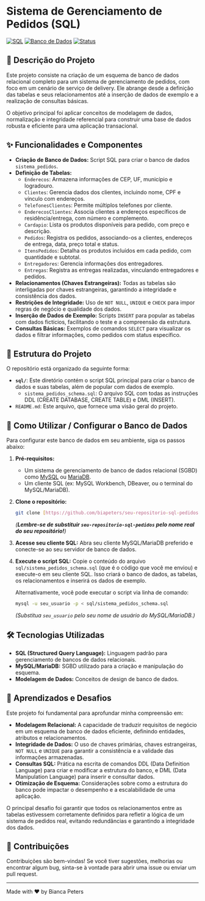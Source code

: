 # Sistema de Gerenciamento de Pedidos (SQL)

[![SQL](https://img.shields.io/badge/Linguagem-SQL-blue.svg)](https://dev.mysql.com/doc/)
[![Banco de Dados](https://img.shields.io/badge/Banco%20de%20Dados-Relacional-orange.svg)]()
[![Status](https://img.shields.io/badge/Status-Concluído-green.svg)]()

## 📝 Descrição do Projeto

Este projeto consiste na criação de um esquema de banco de dados relacional completo para um sistema de gerenciamento de pedidos, com foco em um cenário de serviço de delivery. Ele abrange desde a definição das tabelas e seus relacionamentos até a inserção de dados de exemplo e a realização de consultas básicas.

O objetivo principal foi aplicar conceitos de modelagem de dados, normalização e integridade referencial para construir uma base de dados robusta e eficiente para uma aplicação transacional.

## ✨ Funcionalidades e Componentes

* **Criação de Banco de Dados:** Script SQL para criar o banco de dados `sistema_pedidos`.
* **Definição de Tabelas:**
    * `Enderecos`: Armazena informações de CEP, UF, município e logradouro.
    * `Clientes`: Gerencia dados dos clientes, incluindo nome, CPF e vínculo com endereços.
    * `TelefonesClientes`: Permite múltiplos telefones por cliente.
    * `EnderecosClientes`: Associa clientes a endereços específicos de residência/entrega, com número e complemento.
    * `Cardapio`: Lista os produtos disponíveis para pedido, com preço e descrição.
    * `Pedidos`: Registra os pedidos, associando-os a clientes, endereços de entrega, data, preço total e status.
    * `ItensPedidos`: Detalha os produtos incluídos em cada pedido, com quantidade e subtotal.
    * `Entregadores`: Gerencia informações dos entregadores.
    * `Entregas`: Registra as entregas realizadas, vinculando entregadores e pedidos.
* **Relacionamentos (Chaves Estrangeiras):** Todas as tabelas são interligadas por chaves estrangeiras, garantindo a integridade e consistência dos dados.
* **Restrições de Integridade:** Uso de `NOT NULL`, `UNIQUE` e `CHECK` para impor regras de negócio e qualidade dos dados.
* **Inserção de Dados de Exemplo:** Scripts `INSERT` para popular as tabelas com dados fictícios, facilitando o teste e a compreensão da estrutura.
* **Consultas Básicas:** Exemplos de comandos `SELECT` para visualizar os dados e filtrar informações, como pedidos com status específico.

## 📁 Estrutura do Projeto

O repositório está organizado da seguinte forma:

* **`sql/`**: Este diretório contém o script SQL principal para criar o banco de dados e suas tabelas, além de popular com dados de exemplo.
    * `sistema_pedidos_schema.sql`: O arquivo SQL com todas as instruções DDL (CREATE DATABASE, CREATE TABLE) e DML (INSERT).
* `README.md`: Este arquivo, que fornece uma visão geral do projeto.

## 🚀 Como Utilizar / Configurar o Banco de Dados

Para configurar este banco de dados em seu ambiente, siga os passos abaixo:

1.  **Pré-requisitos:**
    * Um sistema de gerenciamento de banco de dados relacional (SGBD) como [MySQL](https://dev.mysql.com/downloads/mysql/) ou [MariaDB](https://mariadb.org/download/).
    * Um cliente SQL (ex: MySQL Workbench, DBeaver, ou o terminal do MySQL/MariaDB).

2.  **Clone o repositório:**
    ```bash
    git clone [https://github.com/biapeters/seu-repositorio-sql-pedidos.git](https://github.com/biapeters/seu-repositorio-sql-pedidos.git)
    ```
    *(**Lembre-se de substituir `seu-repositorio-sql-pedidos` pelo nome real do seu repositório!**)*

3.  **Acesse seu cliente SQL:**
    Abra seu cliente MySQL/MariaDB preferido e conecte-se ao seu servidor de banco de dados.

4.  **Execute o script SQL:**
    Copie o conteúdo do arquivo `sql/sistema_pedidos_schema.sql` (que é o código que você me enviou) e execute-o em seu cliente SQL. Isso criará o banco de dados, as tabelas, os relacionamentos e inserirá os dados de exemplo.

    Alternativamente, você pode executar o script via linha de comando:
    ```bash
    mysql -u seu_usuario -p < sql/sistema_pedidos_schema.sql
    ```
    *(Substitua `seu_usuario` pelo seu nome de usuário do MySQL/MariaDB.)*

## 🛠️ Tecnologias Utilizadas

* **SQL (Structured Query Language):** Linguagem padrão para gerenciamento de bancos de dados relacionais.
* **MySQL/MariaDB:** SGBD utilizado para a criação e manipulação do esquema.
* **Modelagem de Dados:** Conceitos de design de banco de dados.

## 🧠 Aprendizados e Desafios

Este projeto foi fundamental para aprofundar minha compreensão em:

* **Modelagem Relacional:** A capacidade de traduzir requisitos de negócio em um esquema de banco de dados eficiente, definindo entidades, atributos e relacionamentos.
* **Integridade de Dados:** O uso de chaves primárias, chaves estrangeiras, `NOT NULL` e `UNIQUE` para garantir a consistência e a validade das informações armazenadas.
* **Consultas SQL:** Prática na escrita de comandos DDL (Data Definition Language) para criar e modificar a estrutura do banco, e DML (Data Manipulation Language) para inserir e consultar dados.
* **Otimização de Esquema:** Considerações sobre como a estrutura do banco pode impactar o desempenho e a escalabilidade de uma aplicação.

O principal desafio foi garantir que todos os relacionamentos entre as tabelas estivessem corretamente definidos para refletir a lógica de um sistema de pedidos real, evitando redundâncias e garantindo a integridade dos dados.

## 🤝 Contribuições

Contribuições são bem-vindas! Se você tiver sugestões, melhorias ou encontrar algum bug, sinta-se à vontade para abrir uma issue ou enviar um pull request.


---

Made with ❤️ by Bianca Peters

